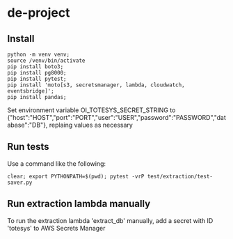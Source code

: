 # de-project
<!-- install following before running the file -->
## Install
```
python -m venv venv;
source /venv/bin/activate
pip install boto3;
pip install pg8000;
pip install pytest;
pip install 'moto[s3, secretsmanager, lambda, cloudwatch, eventsbridge]';
pip install pandas;
```
Set environment variable OI_TOTESYS_SECRET_STRING to {"host":"HOST","port":"PORT","user":"USER","password":"PASSWORD","database":"DB"}, replaing values as necessary


## Run tests
Use a command like the following:
```
clear; export PYTHONPATH=$(pwd); pytest -vrP test/extraction/test-saver.py
```

## Run extraction lambda manually
To run the extraction lambda 'extract_db' manually, add a secret with ID 'totesys' to AWS Secrets Manager
